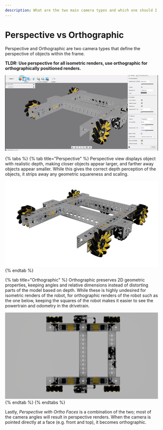 ```yaml
---
description: What are the two main camera types and which one should I use?
---
```


# Perspective vs Orthographic

Perspective and Orthographic are two camera types that define the perspective of objects within the frame.

**TLDR: Use perspective for all isometric renders, use orthographic for orthographically positioned renders.**

![Switching between orthographic and perspective in the scene settings tab](../.gitbook/assets/ee6cdd70304e61dc6e51e359d9f151d9.gif)

{% tabs %}
{% tab title="Perspective" %}
Perspective view displays object with realistic depth, making closer objects appear larger, and farther away objects appear smaller. While this gives the correct depth perception of the objects, it strips away any geometric squareness and scaling.

![A perspective render, scaling objects based on depth](../.gitbook/assets/perspective.png)
{% endtab %}

{% tab title="Orthographic" %}
Orthographic preserves 2D geometric properties, keeping angles and relative dimensions instead of distorting parts of the model based on depth. While these is highly undesired for isometric renders of the robot, for orthographic renders of the robot such as the one below, keeping the squares of the robot makes it easier to see the powertrain and odometry in the drivetrain.

![An orthographic render of the robot, preserving 90 degree angles](../.gitbook/assets/orthographic.png)
{% endtab %}
{% endtabs %}

Lastly, _Perspective with Ortho Faces_ is a combination of the two; most of the camera angles will result in perspective renders. When the camera is pointed directly at a face \(e.g. front and top\), it becomes orthographic. 

